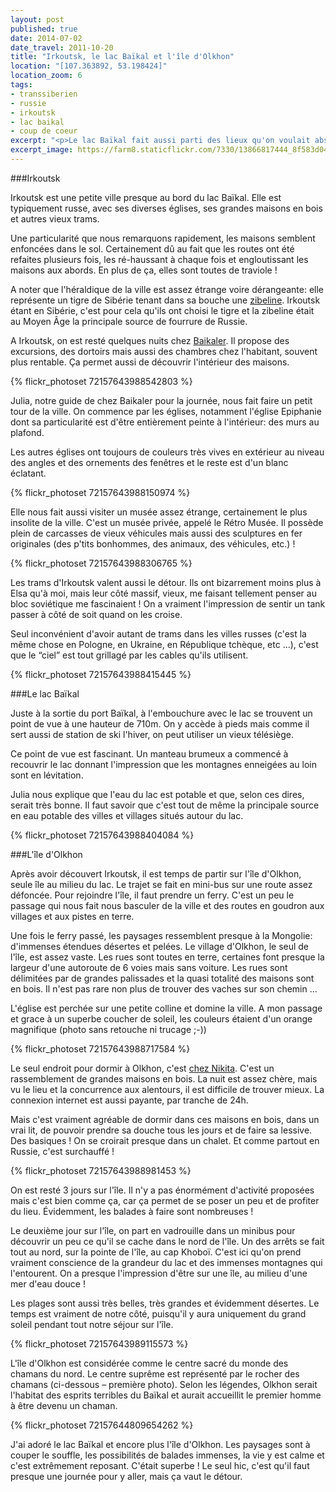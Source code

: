 ```yaml
---
layout: post
published: true
date: 2014-07-02
date_travel: 2011-10-20
title: "Irkoutsk, le lac Baïkal et l'île d'Olkhon"
location: "[107.363892, 53.198424]"
location_zoom: 6
tags:
- transsiberien
- russie
- irkoutsk
- lac baikal
- coup de coeur
excerpt: "<p>Le lac Baïkal fait aussi parti des lieux qu'on voulait absolument visiter. Le plus grand lac du monde est vraiment magnifique à voir. Et quand on a découvert qu'il y avait une grande île au milieu, l'île d'Olkhon, on n'a pas pu résisté à y passer plusieurs jours. Une merveille ! Un arrêt obligatoire du Transsibérien.</p>"
excerpt_image: https://farm8.staticflickr.com/7330/13866817444_8f583d045a_c.jpg
---
```


###Irkoutsk

Irkoutsk est une petite ville presque au bord du lac Baïkal. Elle est typiquement russe, avec ses diverses églises, ses grandes maisons en bois et autres vieux trams.

Une particularité que nous remarquons rapidement, les maisons semblent enfoncées dans le sol. Certainement dû au fait que les routes ont été refaites plusieurs fois, les ré-haussant à chaque fois et engloutissant les maisons aux abords. En plus de ça, elles sont toutes de traviole !

A noter que l'héraldique de la ville est assez étrange voire dérangeante: elle représente un tigre de Sibérie tenant dans sa bouche une [zibeline](https://fr.wikipedia.org/wiki/Zibeline). Irkoutsk étant en Sibérie, c'est pour cela qu'ils ont choisi le tigre et la zibeline était au Moyen Âge la principale source de fourrure de Russie.

A Irkoutsk, on est resté quelques nuits chez [Baikaler](http://baikaler.com/). Il propose des excursions, des dortoirs mais aussi des chambres chez l'habitant, souvent plus rentable. Ça permet aussi de découvrir l'intérieur des maisons.

{% flickr_photoset 72157643988542803 %}

Julia, notre guide de chez Baikaler pour la journée, nous fait faire un petit tour de la ville. On commence par les églises, notamment l'église Epiphanie dont sa particularité est d'être entièrement peinte à l'intérieur: des murs au plafond.

Les autres églises ont toujours de couleurs très vives en extérieur au niveau des angles et des ornements des fenêtres et le reste est d'un blanc éclatant.

{% flickr_photoset 72157643988150974 %}

Elle nous fait aussi visiter un musée assez étrange, certainement le plus insolite de la ville. C'est un musée privée, appelé le Rétro Musée. Il possède plein de carcasses de vieux véhicules mais aussi des sculptures en fer originales (des p'tits bonhommes, des animaux, des véhicules, etc.) !

{% flickr_photoset 72157643988306765 %}

Les trams d'Irkoutsk valent aussi le détour. Ils ont bizarrement moins plus à Elsa qu'à moi, mais leur côté massif, vieux, me faisant tellement penser au bloc soviétique me fascinaient ! On a vraiment l'impression de sentir un tank passer à côté de soit quand on les croise.

Seul inconvénient d'avoir autant de trams dans les villes russes (c'est la même chose en Pologne, en Ukraine, en République tchèque, etc ...), c'est que le “ciel” est tout grillagé par les cables qu'ils utilisent.

{% flickr_photoset 72157643988415445 %}

###Le lac Baïkal

Juste à la sortie du port Baïkal, à l'embouchure avec le lac se trouvent un point de vue à une hauteur de 710m. On y accède à pieds mais comme il sert aussi de station de ski l'hiver, on peut utiliser un vieux télésiège.

Ce point de vue est fascinant. Un manteau brumeux a commencé à recouvrir le lac donnant l'impression que les montagnes enneigées au loin sont en lévitation.

Julia nous explique que l'eau du lac est potable et que, selon ces dires, serait très bonne. Il faut savoir que c'est tout de même la principale source en eau potable des villes et villages situés autour du lac.

{% flickr_photoset 72157643988404084 %}

###L'île d'Olkhon

Après avoir découvert Irkoutsk, il est temps de partir sur l'île d'Olkhon, seule île au milieu du lac. Le trajet se fait en mini-bus sur une route assez défoncée. Pour rejoindre l'île, il faut prendre un ferry. C'est un peu le passage qui nous fait nous basculer de la ville et des routes en goudron aux villages et aux pistes en terre.

Une fois le ferry passé, les paysages ressemblent presque à la Mongolie: d'immenses étendues désertes et pelées. Le village d'Olkhon, le seul de l'île, est assez vaste. Les rues sont toutes en terre, certaines font presque la largeur d'une autoroute de 6 voies mais sans voiture. Les rues sont délimitées par de grandes palissades et la quasi totalité des maisons sont en bois. Il n'est pas rare non plus de trouver des vaches sur son chemin ...

L'église est perchée sur une petite colline et domine la ville. A mon passage et grace à un superbe coucher de soleil, les couleurs étaient d'un orange magnifique (photo sans retouche ni trucage ;-))

{% flickr_photoset 72157643988717584 %}

Le seul endroit pour dormir à Olkhon, c'est [chez Nikita](http://www.olkhon.info/fr/). C'est un rassemblement de grandes maisons en bois. La nuit est assez chère, mais vu le lieu et la concurrence aux alentours, il est difficile de trouver mieux. La connexion internet est aussi payante, par tranche de 24h.

Mais c'est vraiment agréable de dormir dans ces maisons en bois, dans un vrai lit, de pouvoir prendre sa douche tous les jours et de faire sa lessive. Des basiques ! On se croirait presque dans un chalet. Et comme partout en Russie, c'est surchauffé !

{% flickr_photoset 72157643988981453 %}

On est resté 3 jours sur l'île. Il n'y a pas énormément d'activité proposées mais c'est bien comme ça, car ça permet de se poser un peu et de profiter du lieu. Évidemment, les balades à faire sont nombreuses !

Le deuxième jour sur l'île, on part en vadrouille dans un minibus pour découvrir un peu ce qu'il se cache dans le nord de l'île. Un des arrêts se fait tout au nord, sur la pointe de l'île, au cap Khoboï. C'est ici qu'on prend vraiment conscience de la grandeur du lac et des immenses montagnes qui l'entourent. On a presque l'impression d'être sur une île, au milieu d'une mer d'eau douce !

Les plages sont aussi très belles, très grandes et évidemment désertes. Le temps est vraiment de notre côté, puisqu'il y aura uniquement du grand soleil pendant tout notre séjour sur l'île.

{% flickr_photoset 72157643989115573 %}

L'île d'Olkhon est considérée comme le centre sacré du monde des chamans du nord. Le centre suprême est représenté par le rocher des chamans (ci-dessous – première photo). Selon les légendes, Olkhon serait l'habitat des esprits terribles du Baïkal et aurait accueillit le premier homme à être devenu un chaman.

{% flickr_photoset 72157644809654262 %}

J'ai adoré le lac Baïkal et encore plus l'île d'Olkhon. Les paysages sont à couper le souffle, les possibilités de balades immenses, la vie y est calme et c'est extrêmement reposant. C'était superbe ! Le seul hic, c'est qu'il faut presque une journée pour y aller, mais ça vaut le détour.
